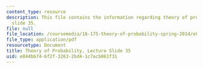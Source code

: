 ```yaml
---
content_type: resource
description: This file contains the information regarding theory of probability, lecture
  slide 35.
file: null
file_location: /coursemedia/18-175-theory-of-probability-spring-2014/e844bb746f2f32632bd41c7acb061f31_MIT18_175S14_Lecture35.pdf
file_type: application/pdf
resourcetype: Document
title: Theory of Probability, Lecture Slide 35
uid: e844bb74-6f2f-3263-2bd4-1c7acb061f31
---
```

